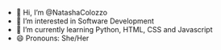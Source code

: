 - 👋 Hi, I’m @NatashaColozzo
- 👀 I’m interested in Software Development
- 🌱 I’m currently learning Python, HTML, CSS and Javascript
- 😄 Pronouns: She/Her
